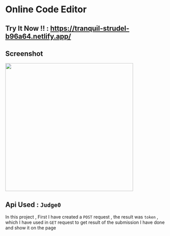 # Online Code Editor 

## Try It Now !! : https://tranquil-strudel-b96a64.netlify.app/

## Screenshot

<img src="https://user-images.githubusercontent.com/63071549/167116856-8dee6f6e-f674-4813-9dd6-6abba9617368.png"  height="400">

## Api Used : `Judge0`
In this project  , First I have created a `POST` request , the result was `token` , which I have used in `GET` request to get result of the submission I have done and show it on the page
